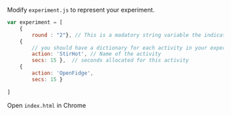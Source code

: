 Modify `experiment.js` to represent your experiment.

```javascript
var experiment = [
    {
        round : "2"}, // This is a madatory string variable the indicates the current round name
    { 
        // you should have a dictionary for each activity in your experiment with action and secs keys
        action: 'StirHot', // Name of the activity
        secs: 15 },  // seconds allocated for this activity
    {   
        action: 'OpenFidge',
        secs: 15 }
        
]
```

Open `index.html` in Chrome

